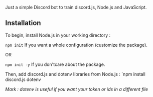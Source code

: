 Just a simple Discord bot to train discord.js, Node.js and JavaScript.

## Installation

To begin, install Node.js in your working directory :

`npm init`
If you want a whole configuration (customize the package).

OR

`npm init -y`
If you don'tcare about the package.

Then, add discord.js and dotenv libraries from Node.js :
`npm install discord.js dotenv

*Mark : dotenv is useful if you want your token or ids in a different file*
